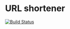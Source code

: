 URL shortener
===

[![Build Status](https://travis-ci.org/danielronnkvist/url-shortener.svg?branch=master)](https://travis-ci.org/danielronnkvist/url-shortener)

